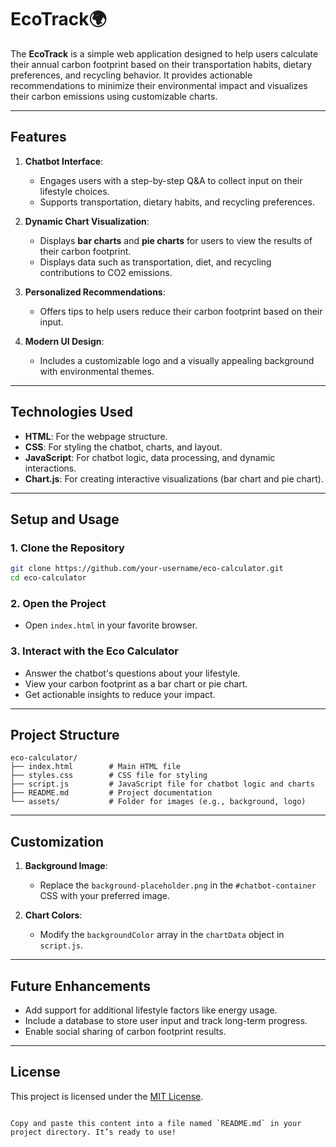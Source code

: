 # EcoTrack🌍

The **EcoTrack** is a simple web application designed to help users calculate their annual carbon footprint based on their transportation habits, dietary preferences, and recycling behavior. It provides actionable recommendations to minimize their environmental impact and visualizes their carbon emissions using customizable charts.

---

## Features

1. **Chatbot Interface**:
   - Engages users with a step-by-step Q&A to collect input on their lifestyle choices.
   - Supports transportation, dietary habits, and recycling preferences.

2. **Dynamic Chart Visualization**:
   - Displays **bar charts** and **pie charts** for users to view the results of their carbon footprint.
   - Displays data such as transportation, diet, and recycling contributions to CO2 emissions.

3. **Personalized Recommendations**:
   - Offers tips to help users reduce their carbon footprint based on their input.

4. **Modern UI Design**:
   - Includes a customizable logo and a visually appealing background with environmental themes.

---

## Technologies Used

- **HTML**: For the webpage structure.
- **CSS**: For styling the chatbot, charts, and layout.
- **JavaScript**: For chatbot logic, data processing, and dynamic interactions.
- **Chart.js**: For creating interactive visualizations (bar chart and pie chart).

---

## Setup and Usage

### 1. Clone the Repository
```bash
git clone https://github.com/your-username/eco-calculator.git
cd eco-calculator
```

### 2. Open the Project
- Open `index.html` in your favorite browser.

### 3. Interact with the Eco Calculator
- Answer the chatbot's questions about your lifestyle.
- View your carbon footprint as a bar chart or pie chart.
- Get actionable insights to reduce your impact.

---

## Project Structure

```
eco-calculator/
├── index.html        # Main HTML file
├── styles.css        # CSS file for styling
├── script.js         # JavaScript file for chatbot logic and charts
├── README.md         # Project documentation
└── assets/           # Folder for images (e.g., background, logo)
```

---

## Customization

1. **Background Image**:
   - Replace the `background-placeholder.png` in the `#chatbot-container` CSS with your preferred image.
     
2. **Chart Colors**:
   - Modify the `backgroundColor` array in the `chartData` object in `script.js`.

---

## Future Enhancements

- Add support for additional lifestyle factors like energy usage.
- Include a database to store user input and track long-term progress.
- Enable social sharing of carbon footprint results.

---

## License

This project is licensed under the [MIT License](LICENSE).
```

Copy and paste this content into a file named `README.md` in your project directory. It’s ready to use!
